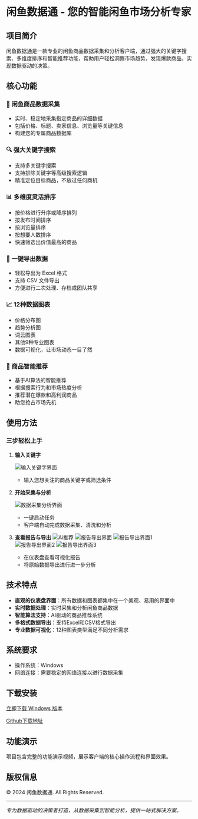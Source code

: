 # 闲鱼数据通 - 您的智能闲鱼市场分析专家

## 项目简介

闲鱼数据通是一款专业的闲鱼商品数据采集和分析客户端，通过强大的关键字搜索、多维度排序和智能推荐功能，帮助用户轻松洞察市场趋势，发现爆款商品，实现数据驱动的决策。

## 核心功能

### 🔄 闲鱼商品数据采集
- 实时、稳定地采集指定商品的详细数据
- 包括价格、标题、卖家信息、浏览量等关键信息
- 构建您的专属商品数据库

### 🔍 强大关键字搜索
- 支持多关键字搜索
- 支持排除关键字等高级搜索逻辑
- 精准定位目标商品，不放过任何商机

### 📊 多维度灵活排序
- 按价格进行升序或降序排列
- 按发布时间排序
- 按浏览量排序
- 按想要人数排序
- 快速筛选出价值最高的商品

### 📁 一键导出数据
- 轻松导出为 Excel 格式
- 支持 CSV 文件导出
- 方便进行二次处理、存档或团队共享

### 📈 12种数据图表
- 价格分布图
- 趋势分析图
- 词云图表
- 其他9种专业图表
- 数据可视化，让市场动态一目了然

### 🤖 商品智能推荐
- 基于AI算法的智能推荐
- 根据搜索行为和市场热度分析
- 推荐潜在爆款和高利润商品
- 助您抢占市场先机

## 使用方法

### 三步轻松上手

1. **输入关键字**
   
   ![输入关键字界面](https://github.com/larbing/fish-data/blob/main/1.PNG)
   
   - 输入您想关注的商品关键字或筛选条件

2. **开始采集与分析**
   
   ![数据采集分析界面](https://github.com/larbing/fish-data/blob/main/2.PNG)
   
   - 一键启动任务
   - 客户端自动完成数据采集、清洗和分析

3. **查看报告与导出**
   ![Ai推荐](https://github.com/larbing/fish-data/blob/main/7.PNG)
   ![报告导出界面](https://github.com/larbing/fish-data/blob/main/3.PNG)
   ![报告导出界面1](https://github.com/larbing/fish-data/blob/main/4.PNG)
   ![报告导出界面2](https://github.com/larbing/fish-data/blob/main/5.PNG)
   ![报告导出界面3](https://github.com/larbing/fish-data/blob/main/6.PNG)
   
   
   - 在仪表盘查看可视化报告
   - 将原始数据导出进行进一步分析

## 技术特点

- **直观的仪表盘界面**：所有数据和图表都集中在一个美观、易用的界面中
- **实时数据处理**：实时采集和分析闲鱼商品数据
- **智能算法支持**：AI驱动的商品推荐系统
- **多格式数据导出**：支持Excel和CSV格式导出
- **专业数据可视化**：12种图表类型满足不同分析需求

## 系统要求

- 操作系统：Windows
- 网络连接：需要稳定的网络连接以进行数据采集

## 下载安装

[立即下载 Windows 版本](https://tempfile.itoolkit.top/c6a5eac2)

[Github下载地址](https://github.com/larbing/fish-data/releases/tag/20250725)

## 功能演示

项目包含完整的功能演示视频，展示客户端的核心操作流程和界面效果。

## 版权信息

© 2024 闲鱼数据通. All Rights Reserved.

---

*专为数据驱动的决策者打造，从数据采集到智能分析，提供一站式解决方案。*
